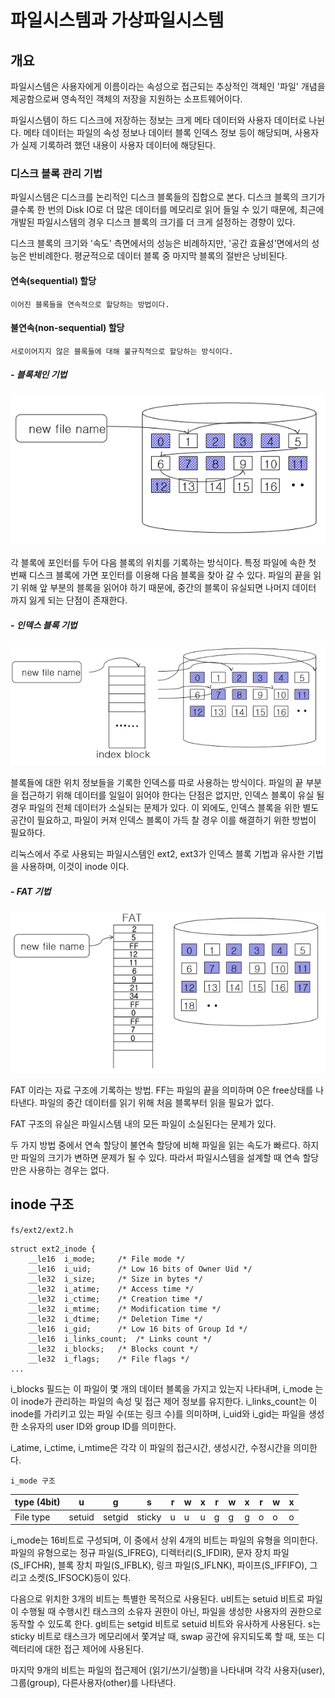 # 파일시스템과 가상파일시스템

## 개요

 파일시스템은 사용자에게 이름이라는 속성으로 접근되는 추상적인 객체인 '파일' 개념을 제공함으로써 영속적인 객체의 저장을 지원하는 소프트웨어이다.

 파일시스템이 하드 디스크에 저장하는 정보는 크게 메타 데이터와 사용자 데이터로 나뉜다. 메타 데이터는 파일의 속성 정보나 데이터 블록 인덱스 정보 등이 해당되며, 사용자가 실제 기록하려 했던 내용이 사용자 데이터에 해당된다.



### 디스크 블록 관리 기법

 파일시스템은 디스크를 논리적인 디스크 블록들의 집합으로 본다. 디스크 블록의 크기가 클수록 한 번의 Disk IO로 더 많은 데이터를 메모리로 읽어 들일 수 있기 때문에, 최근에 개발된 파일시스템의 경우 디스크 블록의 크기를 더 크게 설정하는 경향이 있다.

 디스크 블록의 크기와 '속도' 측면에서의 성능은 비례하지만, '공간 효율성'면에서의 성능은 반비례한다. 평균적으로 데이터 블록 중 마지막 블록의 절반은 낭비된다.



#### 연속(sequential)  할당

	이어진 블록들을 연속적으로 할당하는 방법이다.



#### 불연속(non-sequential)  할당

	서로이어지지 않은 블록들에 대해 불규칙적으로 할당하는 방식이다.



##### - 블록체인 기법

![212F8C33552CE59A18](assets/212F8C33552CE59A18.png)

 각 블록에 포인터를 두어 다음 블록의 위치를 기록하는 방식이다. 특정 파일에 속한 첫 번째 디스크 블록에 가면 포인터를 이용해 다음 블록을 찾아 갈 수 있다. 파일의 끝을 읽기 위해 앞 부분의 블록을 읽어야 하기 때문에, 중간의 블록이 유실되면 나머지 데이터 까지 잃게 되는 단점이 존재한다.



##### - 인덱스 블록 기법

![226F7C36552CE5D021](assets/226F7C36552CE5D021.png)

 블록들에 대한 위치 정보들을 기록한 인덱스를 따로 사용하는 방식이다. 파일의 끝 부분을 접근하기 위해 데이터를 일일이 읽어야 한다는 단점은 없지만, 인덱스 블록이 유실 될 경우 파일의 전체 데이터가 소실되는 문제가 있다. 이 외에도, 인덱스 블록을 위한 별도 공간이 필요하고, 파일이 커져 인덱스 블록이 가득 찰 경우 이를 해결하기 위한 방법이 필요하다.



 리눅스에서 주로 사용되는 파일시스템인 ext2, ext3가 인덱스 블록 기법과 유사한 기법을 사용하며, 이것이 inode 이다.



##### - FAT 기법

![2513FB39552CE5E61C](assets/2513FB39552CE5E61C.png)



 FAT 이라는 자료 구조에 기록하는 방법. FF는 파일의 끝을 의미하며 0은 free상태를 나타낸다. 파일의 중간 데이터를 읽기 위해 처음 블록부터 읽을 필요가 없다.

 FAT 구조의 유실은 파일시스템 내의 모든 파일이 소실된다는 문제가 있다.



 두 가지 방법 중에서 연속 할당이 불연속 할당에 비해 파일을 읽는 속도가 빠르다. 하지만 파일의 크기가 변하면 문제가 될 수 있다. 따라서 파일시스템을 설계할 때 연속 할당 만은 사용하는 경우는 없다.



## inode 구조

`fs/ext2/ext2.h`

```code
struct ext2_inode {
	__le16	i_mode;		/* File mode */
	__le16	i_uid;		/* Low 16 bits of Owner Uid */
	__le32	i_size;		/* Size in bytes */
	__le32	i_atime;	/* Access time */
	__le32	i_ctime;	/* Creation time */
	__le32	i_mtime;	/* Modification time */
	__le32	i_dtime;	/* Deletion Time */
	__le16	i_gid;		/* Low 16 bits of Group Id */
	__le16	i_links_count;	/* Links count */
	__le32	i_blocks;	/* Blocks count */
	__le32	i_flags;	/* File flags */
...
```



 i_blocks 필드는 이 파일이 몇 개의 데이터 블록을 가지고 있는지 나타내며, i_mode 는 이 inode가 관리하는 파일의 속성 및 접근 제어 정보를 유지한다. i_links_count는 이 inode를 가리키고 있는 파일 수(또는 링크 수)를 의미하며, i_uid와 i_gid는 파일을 생성한 소유자의 user ID와 group ID를 의미한다.

 i_atime, i_ctime, i_mtime은 각각 이 파일의 접근시간, 생성시간, 수정시간을 의미한다.



`i_mode 구조`

| type (4bit) | u      | g      | s      | r    | w    | x    | r    | w    | x    | r    | w    | x    |
| ----------- | ------ | ------ | ------ | ---- | ---- | ---- | ---- | ---- | ---- | ---- | ---- | ---- |
| File type   | setuid | setgid | sticky | u    | u    | u    | g    | g    | g    | o    | o    | o    |



 i_mode는 16비트로 구성되며, 이 중에서 상위 4개의 비트는 파일의 유형을 의미한다. 파일의 유형으로는 정규 파일(S_IFREG), 디렉터리(S_IFDIR), 문자 장치 파일(S_IFCHR), 블록 장치 파일(S_IFBLK), 링크 파일(S_IFLNK), 파이프(S_IFFIFO), 그리고 소켓(S_IFSOCK)등이 있다.

 다음으로 위치한 3개의 비트는 특별한 목적으로 사용된다. u비트는 setuid 비트로 파일이 수행될 때 수행시킨 태스크의 소유자 권한이 아닌, 파일을 생성한 사용자의 권한으로 동작할 수 있도록 한다. g비트는 setgid 비트로 setuid 비트와 유사하게 사용된다. s는 sticky 비트로 태스크가 메모리에서 쫓겨날 때, swap 공간에 유지되도록 할 때, 또는 디렉터리에 대한 접근 제어에 사용된다.

 마지막 9개의 비트는 파일의 접근제어 (읽기/쓰기/실행)을 나타내며 각각 사용자(user), 그룹(group), 다른사용자(other)를 나타낸다.